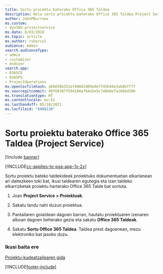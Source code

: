 ```yaml
---
title: Sortu proiektu baterako Office 365 Taldea
description: Nola sortu proiektu baterako Office 365 Taldea Project Service-n
author: JohnPBurrows
ms.custom:
- dyn365-projectservice
ms.date: 8/03/2018
ms.topic: article
ms.author: ruhercul
audience: Admin
search.audienceType:
- admin
- customizer
- enduser
search.app:
- D365CE
- D365PS
- ProjectOperations
ms.openlocfilehash: a66658b353af40601909a9eff45b44e3ab8bff7f
ms.sourcegitcommit: 40f68387f594180af64a5e5c748b6efa188bd300
ms.translationtype: HT
ms.contentlocale: eu-ES
ms.lasthandoff: 05/10/2021
ms.locfileid: "6006136"
---
```

# <a name="create-an-office-365-group-for-a-project-project-service"></a>Sortu proiektu baterako Office 365 Taldea (Project Service)

[!include [banner](../includes/psa-now-project-operations.md)]

[!INCLUDE[cc-applies-to-psa-app-1x-2x](../includes/cc-applies-to-psa-app-1x-2x.md)]

Sortu proiektu bateko taldekideek proiektuko dokumentuetan elkarlanean ari daitezkeen toki bat, ikusi taldearen egutegia eta izan taldeko elkarrizketak proiektu hartarako Office 365 Talde bat sortuta.  
  
1.  Joan **Project Service > Proiektuak**.  
  
2.  Sakatu landu nahi duzun proiektua.  
  
3.  Pantailaren goialdean dagoen barran, hautatu proiektuaren izenaren alboan dagoen beherako gezia eta sakatu **Office 365 Taldeak**.  
  
4.  Sakatu **Sortu Office 365 Taldea**. Taldea prest dagoenean, mezu elektroniko bat jasoko duzu.  
  
### <a name="see-also"></a>Ikusi baita ere  
 [Proiektu-kudeatzailearen gida](../psa/project-manager-guide.md)


[!INCLUDE[footer-include](../includes/footer-banner.md)]